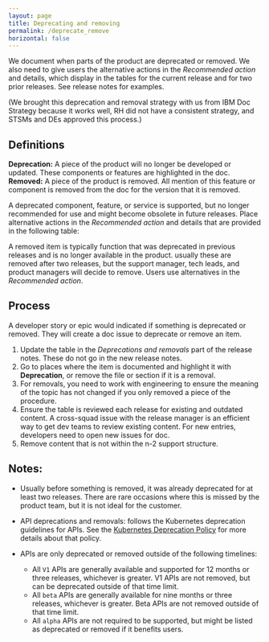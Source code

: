```yaml
---
layout: page
title: Deprecating and removing
permalink: /deprecate_remove
horizontal: false
---
```


We document when parts of the product are deprecated or removed. We also need to give users the alternative actions in the _Recommended action_ and details, which display in the tables for the current release and for two prior releases. See release notes for examples.

(We brought this deprecation and removal strategy with us from IBM Doc Strategy because it works well, RH did not have a consistent strategy, and STSMs and DEs approved this process.)

## Definitions

**Deprecation:** A piece of the product will no longer be developed or updated. These components or features are highlighted in the doc.
**Removed:** A piece of the product is removed. All mention of this feature or component is removed from the doc for the version that it is removed.

A deprecated component, feature, or service is supported, but no longer recommended for use and might become obsolete in future releases. Place alternative actions in the _Recommended action_ and details that are provided in the following table:

A removed item is typically function that was deprecated in previous releases and is no longer available in the product. usually these are removed after two releases, but the support manager, tech leads, and product managers will decide to remove. Users use alternatives in the _Recommended action_.

## Process

A developer story or epic would indicated if something is deprecated or removed. They will create a doc issue to deprecate or remove an item.

 1. Update the table in the _Deprecations and removals_ part of the release notes. These do not go in the new release notes.
 2. Go to places where the item is documented and highlight it with **Deprecation**, or remove the file or section if it is a removal.
 3. For removals, you need to work with engineering to ensure the meaning of the topic has not changed if you only removed a piece of the procedure.
 4. Ensure the table is reviewed each release for existing and outdated content. A cross-squad issue with the release manager is an efficient way to get dev teams to review existing content. For new entries, developers need to open new issues for doc.
 5. Remove content that is not within the n-2 support structure.

## Notes:

* Usually before something is removed, it was already deprecated for at least two releases. There are rare occasions where this is missed by the product team, but it is not ideal for the customer.

* API deprecations and removals: follows the Kubernetes deprecation guidelines for APIs. See the [Kubernetes Deprecation Policy](https://kubernetes.io/docs/reference/using-api/deprecation-policy/) for more details about that policy. 

* APIs are only deprecated or removed outside of the following timelines:
  
  - All `V1` APIs are generally available and supported for 12 months or three releases, whichever is greater. V1 APIs are not removed, but can be deprecated outside of that time limit.
  - All `beta` APIs are generally available for nine months or three releases, whichever is greater. Beta APIs are not removed outside of that time limit.
  - All `alpha` APIs are not required to be supported, but might be listed as deprecated or removed if it benefits users.
  


